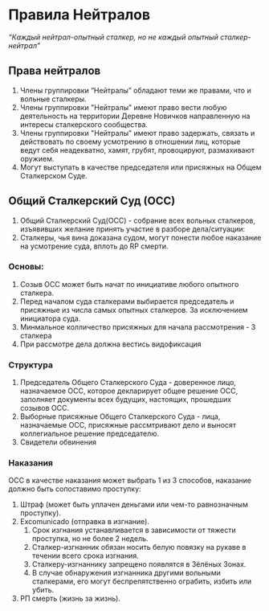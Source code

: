 # Правила Нейтралов

*“Каждый нейтрал-опытный сталкер, но не каждый опытный сталкер-нейтрал”*

## Права нейтралов
1. Члены группировки “Нейтралы” обладают теми же правами, что и вольные сталкеры.
2. Члены группировки "Нейтралы" имеют право вести любую деятельность на территории Деревне Новичков направленную на интересы сталкерского сообщества. 
3. Члены группировки "Нейтралы" имеют право задержать, связать и действовать по своему усмотрению в отношении лиц, которые ведут себя неадекватно, хамят, грубят, провоцируют, размахивают оружием.
4. Могут выступать в качестве председателя или присяжных на Общем Сталкерском Суде.

## Общий Сталкерский Суд (ОСС)

1. Общий Сталкерский Суд(ОСС) - собрание всех вольных сталкеров, изъявивших желание принять участие в разборе дела/ситуации:
2. Сталкеры, чья вина доказана судом, могут понести любое наказание на усмотрение суда, вплоть до RP смерти.

### Основы:

1. Созыв ОСС может быть начат по инициативе любого опытного сталкера.
2. Перед началом суда сталкерами выбирается председатель и присяжные из числа самых опытных сталкеров. За исключением инициатора суда.
3. Минмальное колличество присяжных для начала рассмотрения - 3 сталкера
4. При рассмотре дела должна вестись видофиксация

### Структура

1. Председатель Общего Сталкерского Суда - доверенное лицо, назначаемое ОСС, которое декларирует общее решение ОСС, заполняет документы всех будущих, настоящих, прошедших созывов ОСС.
2. Выборные присяжные Общего Сталкерского Суда - лица, назначаемые ОСС, присяжные рассмтривают дело и выносят коллегиальное решение председателю.
3. Свидетели обвинения

### Наказания

ОСС в качестве наказания может выбрать 1 из 3 способов, наказание должно быть сопоставимо проступку:

1. Штраф (может быть уплачен деньгами или чем-то равнозначным проступку).
2. Excomunicado (отправка в изгнание).
    1. Срок изгнания устанавливается в зависимости от тяжести проступка, но не более 2 недель.
    2. Сталкер-изгнанник обязан носить белую повязку на рукаве в течении всего срока изгнания. 
    3. Сталкеру-изгнаннику запрещено появлятся в Зёлёных Зонах. 
    4. В случае обнаружения изгнанника другими вольными сталкерами, его могут беспрепятственно ограбить, избить или убить.
4. РП смерть (жизнь за жизнь).
